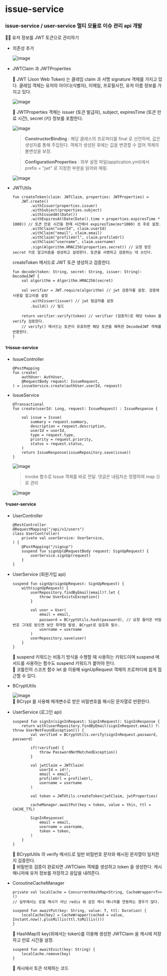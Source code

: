 ﻿# issue-service

### issue-service / user-service 멀티 모듈로 이슈 관리 api 개발

🧑‍🏫 유저 정보를 JWT 토큰으로 관리하기

- 의존성 추가

    ![image](https://github.com/sssun19/issue-service/assets/125242481/9f43936a-454c-4c69-b9d2-51aca6f631eb)

- JWTClaim 과 JWTProperties<br/>

    👀 JWT (Json Web Token) 는 클레임 claim 과 서명 signature 객체를 가지고 있다. 클레임 객체는 유저의 아이디(식별자), 이메일, 프로필사진, 유저 이름 정보를 가지고 있다. <br/>
    
    ![image](https://github.com/sssun19/issue-service/assets/125242481/110f3c31-7afa-4ca0-8f48-8d2cbd0b668d)
    
    👀 JWTProperties 객체는 issuer (토큰 발급자), subject, expiresTime (토큰 만료 시간), secret (키) 정보를 포함한다. <br/>
    
    ![image](https://github.com/sssun19/issue-service/assets/125242481/4ee7409f-5ad0-400c-88de-9c5d52ae2df4)
    
    > **ConstructorBinding** : 해당 클래스의 프로퍼티를 final 로 선언하며, 값은 생성자를 통해 주입된다. 객체가 생성된 후에는 값을 변경할 수 없어 객체의 불변성을 보장. <br/>
    
    > **ConfigurationProperties** : 외부 설정 파일(application.yml)에서 prefix = "jwt" 로 지정한 부분을 읽어와 매핑.
    
    ![image](https://github.com/sssun19/issue-service/assets/125242481/92cdf724-dac9-4388-916a-7b6a0ffc1c56)

- JWTUtils<br/>

    ```
    fun createToken(claim: JWTClaim, properties: JWTProperties) =
        JWT.create()
            .withIssuer(properties.issuer)
            .withSubject(properties.subject)
            .withIssuedAt(Date())
            .withExpiresAt(Date(Date().time + properties.expiresTime * 1000)) // 토큰 만료 시간을 현재 시간에서 expiresTime(ms*1000) 초 후로 설정.
            .withClaim("userId", claim.userId)
            .withClaim("email", claim.email)
            .withClaim("profileUrl", claim.profileUrl)
            .withClaim("username", claim.username)
            .sign(Algorithm.HMAC256(properties.secret)) // 요청 받은 secret 키로 알고리즘을 생성하고 설정한다. 토큰을 서명하고 검증하는 데 쓰인다.
    ```
    createToken 메서드로 JWT 토큰 생성하고 검증한다.

    ```
    fun decode(token: String, secret: String, issuer: String): DecodedJWT {
        val algorithm = Algorithm.HMAC256(secret)

        val verifier = JWT.require(algorithm) // jwt 검증자를 설정. 검증에 사용할 알고리즘 설정
            .withIssuer(issuer) // jwt 발급자를 설정
            .build() // 빌드

        return verifier.verify(token) // verifier (검증자)로 해당 token 을 verify 검증한다.
        // verify() 메서드는 토큰이 유효하면 해당 토큰을 해독한 DecodedJWT 객체를 반환한다.
    }
    ```


#### ✨issue-service<br/>
* IssueController

    ```
    @PostMapping
    fun create(
        authUser: AuthUser,
        @RequestBody request: IssueRequest,
    ) = issueService.create(authUser.userId, request)
    ```

* IssueService

    ```
    @Transactional
    fun create(userId: Long, request: IssueRequest) : IssueResponse {
    
        val issue = Issue(
            summary = request.summary,
            description = request.description,
            userId = userId,
            type = request.type,
            priority = request.priority,
            status = request.status,
        )
        return IssueResponse(issueRepository.save(issue))
    }
    ```

    ![image](https://github.com/sssun19/issue-service/assets/125242481/a78cf4d3-4247-4665-bb53-6e491ffa90f2)
    
    > invoke 함수로 Issue 객체를 바로 전달. 댓글은 내림차순 정렬하여 map 으로 관리
    
    ![image](https://github.com/sssun19/issue-service/assets/125242481/c9378bc6-b529-4647-a3cc-02960e6f178b)

#### ✨user-service<br/>
* UserController

    ```
    @RestController
    @RequestMapping("/api/v1/users")
    class UserController(
        private val userService: UserService,
    ) {
        @PostMapping("/signup")
        suspend fun signUp(@RequestBody request: SignUpRequest) {
            userService.signUp(request)
        }
    }
    ```

* UserService (회원가입 api)

    ```
    suspend fun signUp(signUpRequest: SignUpRequest) {
        with(signUpRequest) {
            userRepository.findByEmail(email)?.let {
                throw UserExistsException()
            }

            val user = User(
                email = email,
                password = BCryptUtils.hash(password), // 요청 들어온 비밀번호 그대로 받으면 보안 취약점 발생. BCrypt로 암호화 필수.
                username = username
            )
            userRepository.save(user)
        }
    }
    ```
    💁 suspend 키워드는 비동기 방식을 수행할 때 사용하는 키워드이며 suspend 메서드를 사용하는 함수도 suspend 키워드가 붙어야 한다.<br/>
    💁 코틀린의 스코프 함수 let 을 이용해 signUpRequest 객체의 프로퍼티에 쉽게 접근할 수 있다.<br/>

* BCryptUtils <br/>

    ![image](https://github.com/sssun19/issue-service/assets/125242481/de54851b-5ae1-45b3-afa4-59843b479ce4) <br/>
    💁 BCrypt 를 사용해 매개변수로 받은 비밀번호를 해시된 문자열로 반환한다.


* UserService (로그인 api)
  
    ```
    suspend fun signIn(signInRequest: SignInRequest): SignInResponse {
        return with(userRepository.findByEmail(signInRequest.email) ?: throw UserNotFoundException()) {
            val verified = BCryptUtils.verify(signInRequest.password, password)

            if(!verified) {
                throw PasswordNotMatchedException()
            }

            val jwtClaim = JWTClaim(
                userId = id!!,
                email = email,
                profileUrl = profileUrl,
                username = username
            )

            val token = JWTUtils.createToken(jwtClaim, jwtProperties)

            cacheManager.awaitPut(key = token, value = this, ttl = CACHE_TTL)

            SignInResponse(
                email = email,
                username = username,
                token = token,
            )
        }
    }
    ```
    💁 BCryptUtils 의 verify 메서드로 일반 비밀번호 문자와 해시된 문자열이 일치한지 검증한다. <br/>
    💁 비밀번호 검증이 완료되면 JWTClaim 객체를 생성하고 token 을 생성한다. 캐시 매니저에 유저 정보를 저장하고 응답을 내려준다.

* CoroutineCacheManager<T>

    ```
    private val localCache = ConcurrentHashMap<String, CacheWrapper<T>>()
    // 실무에서는 로컬 캐시가 아닌 redis 와 같은 캐시 매니저를 연동하는 경우가 많다.

    suspend fun awaitPut(key: String, value: T, ttl: Duration) {
        localCache[key] = CacheWrapper(cached = value, Instant.now().plusMillis(ttl.toMillis()))
    }
    ```
    💁 HashMap의 key(위에서는 token)를 이용해 생성한 JWTClaim 을 캐시에 저장하고 만료 시간을 설정. <br/>

    ```
    suspend fun awaitEvict(key: String) {
        localCache.remove(key)
    }
    ```
    💁 캐시에서 토큰 삭제하는 코드 <br/>
